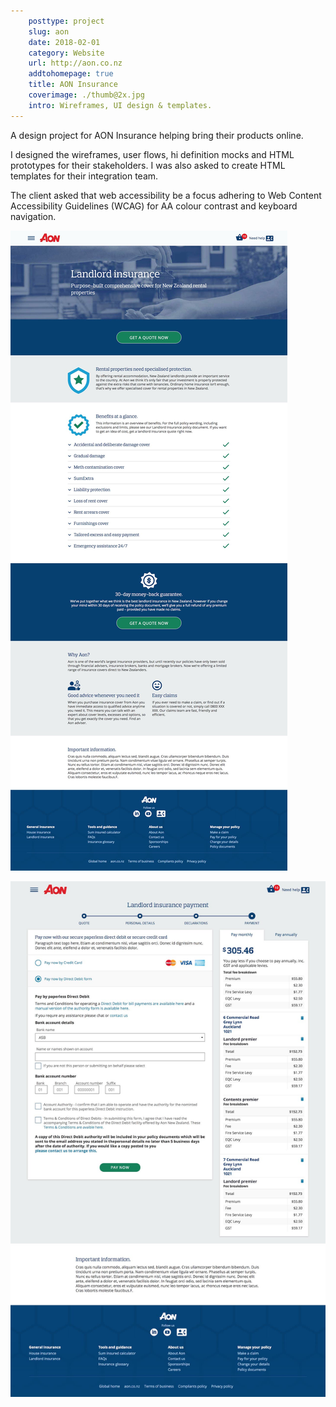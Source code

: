 ```yaml
---  
    posttype: project
    slug: aon
    date: 2018-02-01
    category: Website
    url: http://aon.co.nz
    addtohomepage: true
    title: AON Insurance
    coverimage: ./thumb@2x.jpg
    intro: Wireframes, UI design & templates.
---
```


<div class="description">

A design project for AON Insurance helping bring their products online.

I designed the wireframes, user flows, hi definition mocks and HTML prototypes for their stakeholders. I was also asked to create HTML templates for their integration team.

The client asked that web accessibility be a focus adhering to Web Content Accessibility Guidelines (WCAG) for AA colour contrast and keyboard navigation.

</div>

<div class="images">

![Aon - Landlord landing page](./landlord@2x.jpg "Aon - Landlord landing page")

![Aon - Landlord quote page](./quote@2x.jpg "Aon - Landlord quote page") 

</div>